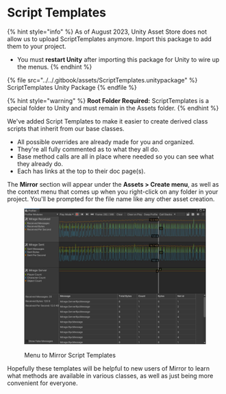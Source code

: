 # Script Templates

{% hint style="info" %}
As of August 2023, Unity Asset Store does not allow us to upload ScriptTemplates anymore. Import this package to add them to your project.

* You must **restart Unity** after importing this package for Unity to wire up the menus.
{% endhint %}

{% file src="../../.gitbook/assets/ScriptTemplates.unitypackage" %}
ScriptTemplates Unity Package
{% endfile %}

{% hint style="warning" %}
**Root Folder Required:** ScriptTemplates is a special folder to Unity and must remain in the Assets folder.
{% endhint %}

We've added Script Templates to make it easier to create derived class scripts that inherit from our base classes.

* All possible overrides are already made for you and organized.
* They're all fully commented as to what they all do.
* Base method calls are all in place where needed so you can see what they already do.
* Each has links at the top to their doc page(s).

The **Mirror** section will appear under the **Assets > Create menu**, as well as the context menu that comes up when you right-click on any folder in your project. You'll be prompted for the file name like any other asset creation.

<div align="left">

<figure><img src="../../.gitbook/assets/image (1) (1).png" alt=""><figcaption><p>Menu to Mirror Script Templates</p></figcaption></figure>

</div>

Hopefully these templates will be helpful to new users of Mirror to learn what methods are available in various classes, as well as just being more convenient for everyone.
